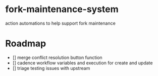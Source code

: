 # fork-maintenance-system
action automations to help support fork maintenance

# Roadmap
- [] merge conflict resolution button function
- [] cadence workflow variables and execution for create and update
- [] triage testing issues with upstream 

